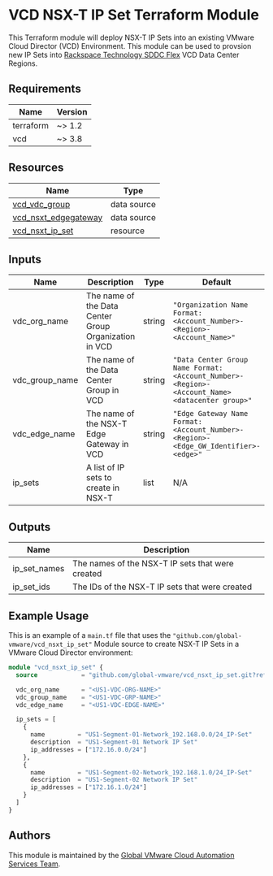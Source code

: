 # VCD NSX-T IP Set Terraform Module

This Terraform module will deploy NSX-T IP Sets into an existing VMware Cloud Director (VCD) Environment.  This module can be used to provsion new IP Sets into [Rackspace Technology SDDC Flex](https://www.rackspace.com/cloud/private/software-defined-data-center-flex) VCD Data Center Regions.

## Requirements

| Name      | Version |
|-----------|---------|
| terraform | ~> 1.2  |
| vcd       | ~> 3.8  |

## Resources

| Name                                                                 | Type         |
|----------------------------------------------------------------------|--------------|
| [vcd_vdc_group](https://registry.terraform.io/providers/vmware/vcd/3.8.2/docs/data-sources/vdc_group) | data source |
| [vcd_nsxt_edgegateway](https://registry.terraform.io/providers/vmware/vcd/3.8.2/docs/data-sources/nsxt_edgegateway) | data source |
| [vcd_nsxt_ip_set](https://registry.terraform.io/providers/vmware/vcd/3.8.2/docs/resources/nsxt_ip_set) | resource |

## Inputs

| Name            | Description                                                      | Type | Default | Required |
|-----------------|------------------------------------------------------------------|------|---------|----------|
| vdc_org_name | The name of the Data Center Group Organization in VCD | string | `"Organization Name Format: <Account_Number>-<Region>-<Account_Name>"` | yes |
| vdc_group_name | The name of the Data Center Group in VCD | string | `"Data Center Group Name Format: <Account_Number>-<Region>-<Account_Name> <datacenter group>"` | yes |
| vdc_edge_name | The name of the NSX-T Edge Gateway in VCD | string | `"Edge Gateway Name Format: <Account_Number>-<Region>-<Edge_GW_Identifier>-<edge>"` | yes |
| ip_sets | A list of IP sets to create in NSX-T | list | N/A | yes |

## Outputs

| Name             | Description                              |
|------------------|------------------------------------------|
| ip_set_names     | The names of the NSX-T IP sets that were created |
| ip_set_ids       | The IDs of the NSX-T IP sets that were created |

## Example Usage

This is an example of a `main.tf` file that uses the `"github.com/global-vmware/vcd_nsxt_ip_set"` Module source to create NSX-T IP Sets in a VMware Cloud Director environment:

```terraform
module "vcd_nsxt_ip_set" {
  source            = "github.com/global-vmware/vcd_nsxt_ip_set.git?ref=v1.2.0"

  vdc_org_name      = "<US1-VDC-ORG-NAME>"
  vdc_group_name    = "<US1-VDC-GRP-NAME>"
  vdc_edge_name     = "<US1-VDC-EDGE-NAME>"

  ip_sets = [
    {
      name         = "US1-Segment-01-Network_192.168.0.0/24_IP-Set"
      description  = "US1-Segment-01 Network IP Set"
      ip_addresses = ["172.16.0.0/24"]
    },
    {
      name         = "US1-Segment-02-Network_192.168.1.0/24_IP-Set"
      description  = "US1-Segment-02 Network IP Set"
      ip_addresses = ["172.16.1.0/24"]
    }
  ]
}
```

## Authors

This module is maintained by the [Global VMware Cloud Automation Services Team](https://github.com/global-vmware).